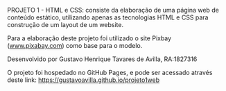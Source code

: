 PROJETO 1 - HTML e CSS: consiste da elaboração de uma página web de conteúdo estático, utilizando apenas as tecnologias HTML e CSS para construção de um layout de um website.

Para a elaboração deste projeto foi utilizado o site Pixbay (www.pixabay.com) como base para o modelo.

Desenvolvido por Gustavo Henrique Tavares de Avilla, RA:1827316

O projeto foi hospedado no GitHub Pages, e pode ser acessado através deste link: https://gustavoavilla.github.io/projeto1web
